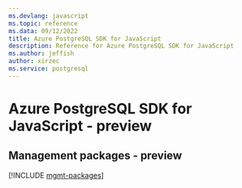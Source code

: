 ```yaml
---
ms.devlang: javascript
ms.topic: reference
ms.data: 09/12/2022
title: Azure PostgreSQL SDK for JavaScript
description: Reference for Azure PostgreSQL SDK for JavaScript
ms.author: jeffish
author: xirzec
ms.service: postgresql
---
```

# Azure PostgreSQL SDK for JavaScript - preview

## Management packages - preview
[!INCLUDE [mgmt-packages](postgresql-mgmt-index.md)]